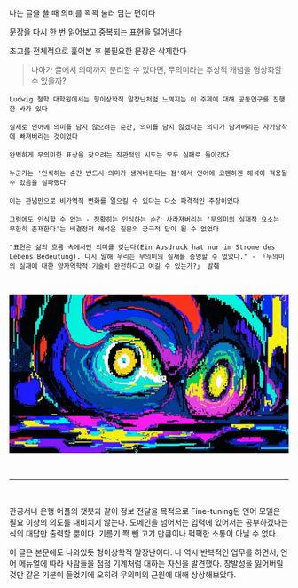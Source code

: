 나는 글을 쓸 때 의미를 꽉꽉 눌러 담는 편이다

문장을 다시 한 번 읽어보고 중복되는 표현을 덜어낸다

초고를 전체적으로 훑어본 후 불필요한 문장은 삭제한다

> 나아가 글에서 의미까지 분리할 수 있다면, 무의미라는 추상적 개념을 형상화할 수 있을까?

```
Ludwig 철학 대학원에서는 형이상학적 말장난처럼 느껴지는 이 주제에 대해 공동연구를 진행한 바가 있다

실제로 언어에 의미를 담지 않으려는 순간, 의미를 담지 않겠다는 의미가 담겨버리는 자가당착에 빠져버리는 것이었다

완벽하게 무의미한 표상을 찾으려는 직관적인 시도는 모두 실패로 돌아갔다

누군가는 '인식하는 순간 반드시 의미가 생겨버린다는 점'에서 언어에 코펜하겐 해석이 적용될 수 있음을 설파했다

이는 관념만으로 비가역적 변화를 일으킬 수 있다는 다소 파격적인 주장이었다

그럼에도 인식할 수 없는 - 정확히는 인식하는 순간 사라져버리는 '무의미의 실재적 요소는 무한히 존재한다'는 비결정적 해석은 질문의 궁극적 답이 될 수 없었다

"표현은 삶의 흐름 속에서만 의미를 갖는다(Ein Ausdruck hat nur im Strome des Lebens Bedeutung). 다시 말해 우리는 무의미의 실재를 증명할 수 없었다." - 「무의미의 실재에 대한 양자역학적 기술이 완전하다고 여길 수 있는가?」 발췌
```

<br />

<p align="center">
 <img src = "./0.jpg">
</p>

<br />

- - -
<br />

관공서나 은행 어플의 챗봇과 같이 정보 전달을 목적으로 Fine-tuning된 언어 모델은 필요 이상의 의도를 내비치지 않는다. 도메인을 넘어서는 입력에 있어서는 공부하겠다는 식의 대답만 출력할 뿐이다. 기름기 쫙 뺀 고기 만큼이나 퍽퍽한 소통이 아닐 수 없다.

이 글은 본문에도 나와있듯 형이상학적 말장난이다. 나 역시 반복적인 업무를 하면서, 언어 메뉴얼에 따라 사람들을 점점 기계처럼 대하는 자신을 발견했다. 창발성을 잃어버릴 것만 같은 기분이 들었기에 오히려 무의미의 근원에 대해 상상해보았다.